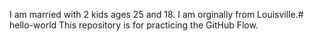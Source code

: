 I am married with 2 kids ages 25 and 18.  I am orginally from Louisville.# hello-world
This repository is for practicing the GitHub Flow.
